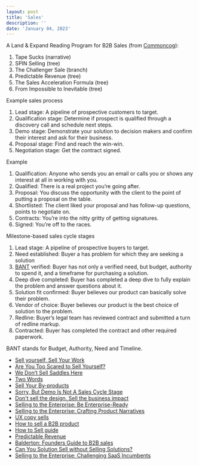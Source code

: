 ```yaml
---
layout: post
title: 'Sales'
description: ''
date: 'January 04, 2023'
---
```


A Land & Expand Reading Program for B2B Sales (from [Commoncog](https://commoncog.com/reading-program-b2b-sales/)):
1. Tape Sucks (narrative)
2. SPIN Selling (tree)
3. The Challenger Sale (branch)
4. Predictable Revenue (tree)
5. The Sales Acceleration Formula (tree)
6. From Impossible to Inevitable (tree)

Example sales process

1. Lead stage: A pipeline of prospective customers to target.
2. Qualification stage: Determine if prospect is qualified through a discovery call and schedule next steps.
3. Demo stage: Demonstrate your solution to decision makers and confirm their interest and ask for their business.
4. Proposal stage: Find and reach the win-win.
5. Negotiation stage: Get the contract signed.

Example

1. Qualification: Anyone who sends you an email or calls you or shows any interest at all in working with you.
2. Qualified: There is a real project you’re going after.
3. Proposal: You discuss the opportunity with the client to the point of putting a proposal on the table.
4. Shortlisted: The client liked your proposal and has follow-up questions, points to negotiate on.
5. Contracts: You’re into the nitty gritty of getting signatures.
6. Signed: You’re off to the races.

Milestone-based sales cycle stages

1. Lead stage: A pipeline of prospective buyers to target.
2. Need established: Buyer a has problem for which they are seeking a solution
3. [BANT](https://www.newbreedrevenue.com/blog/what-is-bant-and-how-can-it-enable-your-sales-team) verified: Buyer has not only a verified need, but budget, authority to spend it, and a timeframe for purchasing a solution.
4. Deep dive completed: Buyer has completed a deep dive to fully explain the problem and answer questions about it.
5. Solution fit confirmed: Buyer believes our product can basically solve their problem.
6. Vendor of choice: Buyer believes our product is the best choice of solution to the problem.
7. Redline: Buyer’s legal team has reviewed contract and submitted a turn of redline markup.
8. Contracted: Buyer has completed the contract and other required paperwork.

BANT stands for Budget, Authority, Need and Timeline.

- [Sell yourself, Sell Your Work](https://www.solipsys.co.uk/new/SellYourselfSellYourWork.html)
- [Are You Too Scared to Sell Yourself?](https://stevenpressfield.com/2021/03/are-you-too-scared-to-sell-yourself/)
- [We Don’t Sell Saddles Here](https://medium.com/@stewart/we-dont-sell-saddles-here-4c59524d650d)
- [Two Words](https://www.swyx.io/two-words)
- [Sell Your By-products](https://signalvnoise.com/posts/1620-sell-your-by-products)
- [Sorry, But Demo Is Not A Sales Cycle Stage](https://kellblog.com/2021/12/15/demo-is-not-a-sales-process-stage-sorry/)
- [Don't sell the design. Sell the business impact](https://buditanrim.co/2020/never-sell-the-design/)
- [Selling to the Enterprise: Be Enterprise-Ready](https://staysaasy.com/product/2022/02/19/enterprise-selling-be-enterprise-ready.html)
- [Selling to the Enterprise: Crafting Product Narratives](https://staysaasy.com/product/2021/08/29/narratives-in-enterprise-saas.html)
- [UX copy sells](https://vanschneider.com/blog/ux-writing/ux-copy-sells/)
- [How to sell a B2B product](https://calv.info/how-to-sell-b2b)
- [How to Sell guide](https://www.entrepidpartners.com/how-to-sell-guide)
- [Predictable Revenue](https://predictablerevenue.com/methodology)
- [Balderton: Founders Guide to B2B sales](https://www.balderton.com/playbooks/balderton-b2b-founder-ceo-sales-guide/welcome/)
- [Can You Solution Sell without Selling Solutions?](https://kellblog.com/2017/08/26/can-you-solution-sell-without-selling-solutions/)
- [Selling to the Enterprise: Challenging SaaS Incumbents](https://staysaasy.com/product/2023/02/03/challenging-saas-incumbents.html)

